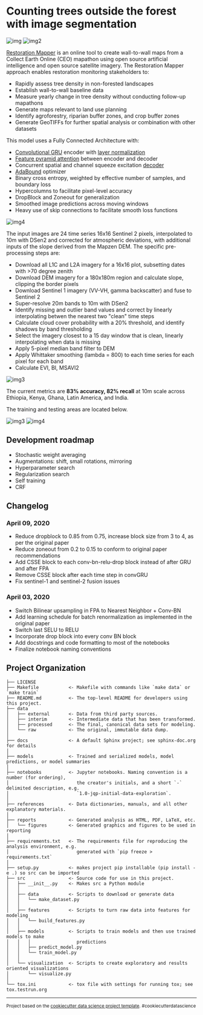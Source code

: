 Counting trees outside the forest with image segmentation
==============================

![img](https://raw.githubusercontent.com/wri/restoration-mapper/master/references/example_img.png)
![img2](https://raw.githubusercontent.com/wri/restoration-mapper/master/references/webmap.png)

[Restoration Mapper](https://restorationmapper.org) is an online tool to create wall-to-wall maps from a Collect Earth Online (CEO) mapathon using open source artificial intelligence and open source satellite imagery. The Restoration Mapper approach enables restoration monitoring stakeholders to:
*  Rapidly assess tree density in non-forested landscapes
*  Establish wall-to-wall baseline data
*  Measure yearly change in tree density without conducting follow-up mapathons
*  Generate maps relevant to land use planning
*  Identify agroforestry, riparian buffer zones, and crop buffer zones
*  Generate GeoTIFFs for further spatial analysis or combination with other datasets


This model uses a Fully Connected Architecture with:
*  [Convolutional GRU](https://papers.nips.cc/paper/5955-convolutional-lstm-network-a-machine-learning-approach-for-precipitation-nowcasting.pdf) encoder with [layer normalization](https://arxiv.org/abs/1607.06450)
*  [Feature pyramid attention](https://arxiv.org/abs/1805.10180) between encoder and decoder
*  Concurrent spatial and channel squeeze excitation [decoder](https://arxiv.org/abs/1803.02579)
*  [AdaBound](https://arxiv.org/abs/1902.09843) optimizer
*  Binary cross entropy, weighted by effective number of samples, and boundary loss
*  Hypercolumns to facilitate pixel-level accuracy
*  DropBlock and Zoneout for generalization
*  Smoothed image predictions across moving windows
*  Heavy use of skip connections to facilitate smooth loss functions

![img4](https://raw.githubusercontent.com/wri/restoration-mapper/master/references/model.png)


The input images are 24 time series 16x16 Sentinel 2 pixels, interpolated to 10m with DSen2 and corrected for atmospheric deviations, with additional inputs of the slope derived from the Mapzen DEM. The specific pre-processing steps are:

*  Download all L1C and L2A imagery for a 16x16 plot, subsetting dates with >70 degree zenith
*  Download DEM imagery for a 180x180m region and calculate slope, clipping the border pixels
*  Download Sentinel 1 imagery (VV-VH, gamma backscatter) and fuse to Sentinel 2
*  Super-resolve 20m bands to 10m with DSen2
*  Identify missing and outlier band values and correct by linearly interpolating betwen the nearest two "clean" time steps
*  Calculate cloud cover probability with a 20% threshold, and identify shadows by band thresholding
*  Select the imagery closest to a 15 day window that is clean, linearly interpolating when data is missing
*  Apply 5-pixel median band filter to DEM
*  Apply Whittaker smoothing (lambda = 800) to each time series for each pixel for each band
*  Calculate EVI, BI, MSAVI2

![img3](https://raw.githubusercontent.com/wri/restoration-mapper/master/references/preprocessing-pipeline.png)

The current metrics are **83% accuracy, 82% recall** at 10m scale across Ethiopia, Kenya, Ghana, Latin America, and India.

The training and testing areas are located below.

![img3](https://raw.githubusercontent.com/wri/restoration-mapper/master/references/train-plots.png)
![img4](https://raw.githubusercontent.com/wri/restoration-mapper/master/references/test-plots.png)


## Development roadmap

*  Stochastic weight averaging
*  Augmentations: shift, small rotations, mirroring
*  Hyperparameter search
*  Regularization search
*  Self training
*  CRF

## Changelog

### April 09, 2020
*  Reduce dropblock to 0.85 from 0.75, increase block size from 3 to 4, as per the original paper
*  Reduce zoneout from 0.2 to 0.15 to conform to original paper recommendations
*  Add CSSE block to each conv-bn-relu-drop block instead of after GRU and after FPA
*  Remove CSSE block after each time step in convGRU
*  Fix sentinel-1 and sentinel-2 fusion issues


### April 03, 2020
*  Switch Bilinear upsampling in FPA to Nearest Neighbor + Conv-BN
*  Add learning schedule for batch renormalization as implemented in the original paper
*  Switch last SELU to RELU
*  Incorporate drop block into every conv BN block
*  Add docstrings and code formatting to most of the notebooks
*  Finalize notebook naming conventions


Project Organization
------------

    ├── LICENSE
    ├── Makefile           <- Makefile with commands like `make data` or `make train`
    ├── README.md          <- The top-level README for developers using this project.
    ├── data
    │   ├── external       <- Data from third party sources.
    │   ├── interim        <- Intermediate data that has been transformed.
    │   ├── processed      <- The final, canonical data sets for modeling.
    │   └── raw            <- The original, immutable data dump.
    │
    ├── docs               <- A default Sphinx project; see sphinx-doc.org for details
    │
    ├── models             <- Trained and serialized models, model predictions, or model summaries
    │
    ├── notebooks          <- Jupyter notebooks. Naming convention is a number (for ordering),
    │                         the creator's initials, and a short `-` delimited description, e.g.
    │                         `1.0-jqp-initial-data-exploration`.
    │
    ├── references         <- Data dictionaries, manuals, and all other explanatory materials.
    │
    ├── reports            <- Generated analysis as HTML, PDF, LaTeX, etc.
    │   └── figures        <- Generated graphics and figures to be used in reporting
    │
    ├── requirements.txt   <- The requirements file for reproducing the analysis environment, e.g.
    │                         generated with `pip freeze > requirements.txt`
    │
    ├── setup.py           <- makes project pip installable (pip install -e .) so src can be imported
    ├── src                <- Source code for use in this project.
    │   ├── __init__.py    <- Makes src a Python module
    │   │
    │   ├── data           <- Scripts to download or generate data
    │   │   └── make_dataset.py
    │   │
    │   ├── features       <- Scripts to turn raw data into features for modeling
    │   │   └── build_features.py
    │   │
    │   ├── models         <- Scripts to train models and then use trained models to make
    │   │   │                 predictions
    │   │   ├── predict_model.py
    │   │   └── train_model.py
    │   │
    │   └── visualization  <- Scripts to create exploratory and results oriented visualizations
    │       └── visualize.py
    │
    └── tox.ini            <- tox file with settings for running tox; see tox.testrun.org


--------

<p><small>Project based on the <a target="_blank" href="https://drivendata.github.io/cookiecutter-data-science/">cookiecutter data science project template</a>. #cookiecutterdatascience</small></p>
